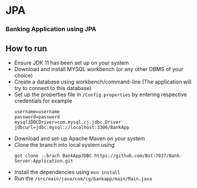 # JPA
### Banking Application using JPA

## How to run
- Ensure JDK 11 has been set up on your system
- Download and install MYSQL workbench (or any other DBMS of your choice)
- Create a database using workbench/command-line (The application will try to connect to this database)
- Set up the properties file in `/Config.properties` by entering respective credentials for example
  ```properties
  username=username
  password=password
  mysqlJDBCDriver=com.mysql.cj.jdbc.Driver
  jdbcurl=jdbc:mysql://localhost:3306/BankApp
  ```
- Download and set-up Apache Maven on your system
- Clone the branch into local system using
  ```
  got clone --brach BankAppJDBC https://github.com/Bot-7037/Bank-Server-Application.git
  ```
- Install the dependencies using `mvn install`
- Run the `/src/main/java/com/cg/bankapp/main/Main.java`
